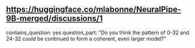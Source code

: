 ## https://huggingface.co/mlabonne/NeuralPipe-9B-merged/discussions/1

contains_question: yes
question_part: "Do you think the pattern of 0-32 and 24-32 could be continued to form a coherent, even larger model?"